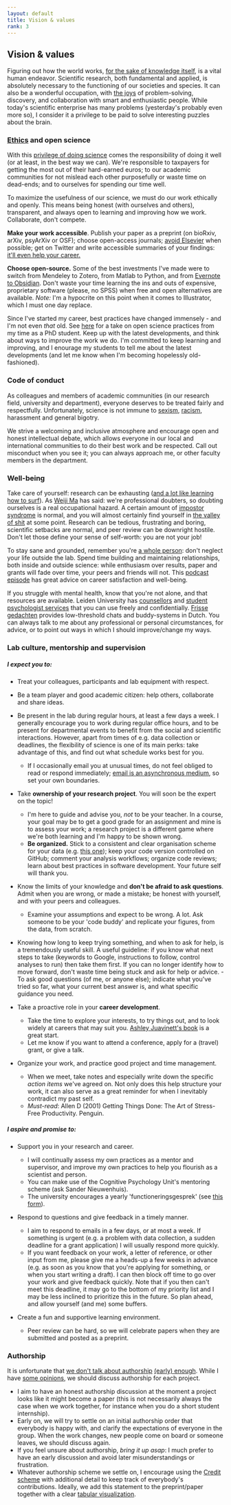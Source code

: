 ```yaml
---
layout: default
title: Vision & values
rank: 3
---
```


## Vision & values
Figuring out how the world works, [for the sake of knowledge itself](https://www.ias.edu/about/usefulness-useless-knowledge), is a vital human endeavor. Scientific research, both fundamental and applied, is absolutely necessary to the functioning of our societies and species. It can also be a wonderful occupation, with [the joys](https://physicstoday.scitation.org/doi/full/10.1063/PT.3.3630) of problem-solving, discovery, and collaboration with smart and enthusiastic people. While today's scientific enterprise has many problems (yesterday's probably even more so), I consider it a privilege to be paid to solve interesting puzzles about the brain.

### [Ethics](https://www.cmu.edu/dietrich/psychology/cognitiveaxon/documents/Verstynen_PES.pdf) and open science
With this [privilege of doing science](https://www.codykommers.com/post/57-nancy-kanwisher) comes the responsibility of doing it well (or at least, in the best way we can). We're responsible to taxpayers for getting the most out of their hard-earned euros; to our academic communities for not mislead each other purposefully or waste time on dead-ends; and to ourselves for spending our time well.

To maximize the usefulness of our science, we must do our work ethically and openly. This means being honest (with ourselves and others), transparent, and always open to learning and improving how we work. Collaborate, don't compete. 

**Make your work accessible**. Publish your paper as a preprint (on bioRxiv, arXiv, psyArXiv or OSF); choose open-access journals; [avoid Elsevier](https://www.talyarkoni.org/blog/2016/12/12/why-i-still-wont-review-for-or-publish-with-elsevier-and-think-you-shouldnt-either/) when possible; get on Twitter and write accessible summaries of your findings: [it'll even help your career.](http://dx.doi.org/10.7554/eLife.16800.001)

**Choose open-source.** Some of the best investments I've made were to switch from Mendeley to Zotero, from Matlab to Python, and from [Evernote to Obsidian](https://anneurai.net/2021/03/16/note-taking-101-from-evernote-to-obsidian/). Don't waste your time learning the ins and outs of expensive, proprietary software (please, no SPSS) when free and open alternatives are available. _Note:_ I'm a hypocrite on this point when it comes to Illustrator, which I must one day replace.

Since I've started my career, best practices have changed immensely - and I'm not even _that_ old. See [here](https://tobiasdonner.net/our-labs-take-on-open-science/) for a take on open science practices from my time as a PhD student. Keep up with the latest developments, and think about ways to improve the work we do. I'm committed to keep learning and improving, and I enourage my students to tell me about the latest developments (and let me know when I'm becoming hopelessly old-fashioned).

### Code of conduct
As colleagues and members of academic communities (in our research field, university and department), everyone deserves to be treated fairly and respectfully. Unfortunately, science is not immune to [sexism](https://anneurai.net/2018/12/09/gender-diversity-in-academia/), [racism](https://anneurai.net/2020/06/11/shutdownstem-fighting-racism-in-academia/), harassment and general bigotry.

We strive a welcoming and inclusive atmosphere and encourage open and honest intellectual debate, which allows everyone in our local and international communities to do their best work and be respected. Call out misconduct when you see it; you can always approach me, or other faculty members in the department. 

### Well-being
Take care of yourself: research can be exhausting ([and a lot like learning how to surf](https://threadreaderapp.com/thread/1451547079076106250.html)). As [Weiji Ma](https://www.cns.nyu.edu/events/growingupinscience/index.html) has said: we're professional doubters, so doubting ourselves is a real occupational hazard. A certain amount of [impostor syndrome](https://medium.com/the-spike/why-scientists-feel-dumb-2ed0ac869b1f) is normal, and you will almost certainly find yourself in [the valley of shit](https://thesiswhisperer.com/2012/05/08/the-valley-of-shit/) at some point.
Research can be tedious, frustrating and boring, scientific setbacks are normal, and peer review can be downright hostile. Don't let those define your sense of self-worth: you are not your job! 

To stay sane and grounded, remember you're [a whole person](https://blogs.scientificamerican.com/guest-blog/the-awesomest-7-year-postdoc-or-how-i-learned-to-stop-worrying-and-love-the-tenure-track-faculty-life/): don't neglect your life outside the lab. Spend time building and maintaining relationships, both inside and outside science: while enthusiasm over results, paper and grants will fade over time, your peers and friends will not. This [podcast episode](https://braininspired.co/podcast/100-1/) has great advice on career satisfaction and well-being.

If you struggle with mental health, know that you're not alone, and that resources are available. Leiden University has [counsellors](https://www.student.universiteitleiden.nl/en/study--studying/guidance--advice/study-guidance-and-advisors/confidential-counsellors/social-and-behavioural-sciences/psychology-bsc?cf=social-and-behavioural-sciences&cd=psychology-bsc) and [student psychologist services](https://www.student.universiteitleiden.nl/en/study--studying/guidance--advice/study-guidance-and-advisors/student-psychologist/social-and-behavioural-sciences/psychology-bsc?cf=social-and-behavioural-sciences&cd=psychology-bsc) that you can use freely and confidentially. [Frisse gedachten](https://www.frissegedachtes.nl/) provides low-threshold chats and buddy-systems in Dutch. You can always talk to me about any professional or personal circumstances, for advice, or to point out ways in which I should improve/change my ways.

### Lab culture, mentorship and supervision

##### I expect you to:
- Treat your colleagues, participants and lab equipment with respect. 
- Be a team player and good academic citizen: help others, collaborate and share ideas.  
- Be present in the lab during regular hours, at least a few days a week. I generally encourage you to work during regular office hours, and to be present for departmental events to benefit from the social and scientific interactions. However, apart from times of e.g. data collection or deadlines, the flexibility of science is one of its main perks: take advantage of this, and find out what schedule works best for you.
    - If I occasionally email you at unusual times, do not feel obliged to read or respond immediately; [email is an asynchronous medium](https://www.rachelbedder.com/phdtips), so set your own boundaries.
    
- Take **ownership of your research project**. You will soon be the expert on the topic!
    - I'm here to guide and advise you, _not_ to be your teacher. In a course, your goal may be to get a good grade for an assignment and mine is to assess your work; a research project is a different game where we're both learning and I'm happy to be shown wrong.
    - **Be organized.** Stick to a consistent and clear organisation scheme for your data (e.g. [this one](https://int-brain-lab.github.io/iblenv/one_docs/one_reference.html)); keep your code version controlled on GitHub; comment your analysis workflows; organize code reviews; learn about best practices in software development. Your future self will thank you.


- Know the limits of your knowledge and **don't be afraid to ask questions**. Admit when you are wrong, or made a mistake; be honest with yourself, and with your peers and colleagues.
    - Examine your assumptions and expect to be wrong. A lot. Ask someone to be your 'code buddy' and replicate your figures, from the data, from scratch. 
- Knowing how long to keep trying something, and when to ask for help, is a tremendously useful skill. A useful guideline: if you know what next steps to take (keywords to Google, instructions to follow, control analyses to run) then take them first. If you can no longer identify how to move forward, don't waste time being stuck and ask for help or advice.
       - To ask good questions (of me, or anyone else); indicate what you've tried so far, what your current best answer is, and what specific guidance you need.
  
- Take a proactive role in your **career development**. 
    - Take the time to explore your interests, to try things out, and to look widely at careers that may suit you. [Ashley Juavinett's book](https://cup.columbia.edu/book/so-you-want-to-be-a-neuroscientist/9780231190893) is a great start. 
    - Let me know if you want to attend a conference, apply for a (travel) grant, or give a talk.
- Organize your work, and practice good project and time management.
    - When we meet, take notes and especially write down the specific _action items_ we've agreed on. Not only does this help structure your work, it can also serve as a great reminder for when I inevitably contradict my past self.
    - _Must-read_: Allen D (2001) Getting Things Done: The Art of Stress-Free Productivity. Penguin.


##### I aspire and promise to:
- Support you in your research and career.
    - I will continually assess my own practices as a mentor and supervisor, and improve my own practices to help you flourish as a scientist and person.
    - You can make use of the Cognitive Psychology Unit's mentoring scheme (ask Sander Nieuwenhuis).
    - The university encourages a yearly 'functioneringsgesprek' (see [this form](https://www.staff.universiteitleiden.nl/binaries/content/assets/ul2staff/po/suggestielijst-rogesprek-mei-2019-eng.pdf)).
    
- Respond to questions and give feedback in a timely manner.
    - I aim to respond to emails in a few days, or at most a week. If something is urgent (e.g. a problem with data collection, a sudden deadline for a grant application) I will usually respond more quickly.
    - If you want feedback on your work, a letter of reference, or other input from me, please give me a heads-up a few weeks in advance (e.g. as soon as you know that you're applying for something, or when you start writing a draft). I can then block off time to go over your work and give feedback quickly. Note that if you then can't meet this deadline, it may go to the bottom of my priority list and I may be less inclined to prioritize this in the future. So plan ahead, and allow yourself (and me) some buffers.
    
- Create a fun and supportive learning environment.
    - Peer review can be hard, so we will celebrate papers when they are submitted and posted as a preprint.
    
### Authorship
It is unfortunate that [we don't talk about authorship](https://medium.com/@ashleyjthinks/no-one-wants-to-talk-about-authorship-d0156307aa50) [(early) enough](https://www.degruyter.com/document/doi/10.7312/juav19088-015/html).  While I have [some opinions](https://tobiasdonner.net/our-labs-take-on-authorship/), we should discuss authorship for each project.
- I aim to have an honest authorship discussion at the moment a project looks like it might become a paper (this is not necessarily always the case when we work together, for instance when you do a short student internship). 
- Early on, we will try to settle on an initial authorship order that everybody is happy with, and clarify the expectations of everyone in the group. When the work changes, new people come on board or someone leaves, we should discuss again.
- If you feel unsure about authorship, _bring it up asap_:  I much prefer to have an early discussion and avoid later misunderstandings or frustration. 
- Whatever authorship scheme we settle on, I encourage using the [Credit scheme](https://credit.niso.org/) with additional detail to keep track of everybody's contributions. Ideally, we add this statement to the preprint/paper together with a clear [tabular visualization](https://github.com/int-brain-lab/paper-behavior/blob/master/authorship/IBL%20behavior%20platform%20paper%20-%20contribution%20statement.ipynb).

